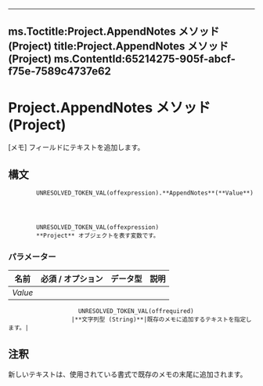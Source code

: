 

---
ms.Toctitle:Project.AppendNotes メソッド (Project)
title:Project.AppendNotes メソッド (Project)
ms.ContentId:65214275-905f-abcf-f75e-7589c4737e62
---
# Project.AppendNotes メソッド (Project)




[メモ] フィールドにテキストを追加します。

## 構文

            UNRESOLVED_TOKEN_VAL(offexpression).**AppendNotes**(**Value**)




            UNRESOLVED_TOKEN_VAL(offexpression)
            **Project** オブジェクトを表す変数です。

### パラメーター

|**名前**|**必須 / オプション**|**データ型**|**説明**|
|---|---|---|---|
|*Value*|
                        UNRESOLVED_TOKEN_VAL(offrequired)
                      |**文字列型 (String)**|既存のメモに追加するテキストを指定します。|





## 注釈
新しいテキストは、使用されている書式で既存のメモの末尾に追加されます。




